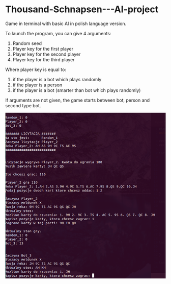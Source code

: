 # Thousand-Schnapsen---AI-project

Game in terminal with basic AI in polish language version. 

To launch the program, you can give 4 arguments:

1. Random seed
2. Player key for the first player
3. Player key for the second player
4. Player key for the third player

Where player key is equal to:

1. if the player is a bot which plays randomly
2. if the player is a person
3. if the player is a bot (smarter than bot which plays randomly)

If arguments are not given, the game starts between bot, person and second type bot.

![image info](/1.png)
